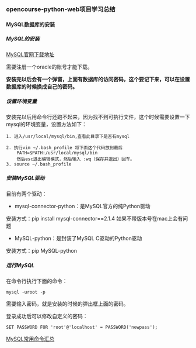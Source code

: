 ### opencourse-python-web项目学习总结

#### MySQL数据库的安装

##### MySQL的安装

[MySQL官网下载地址](https://dev.mysql.com/downloads/file/?id=471631)

需要注册一个oracle的账号才能下载。

**安装完以后会有一个弹窗，上面有数据库的访问密码，这个要记下来，可以在设置数据库的时候换成自己的密码。**


##### 设置环境变量 

安装完以后用命令行还跑不起来，因为找不到可执行文件，这个时候需要设置一下mysql的环境变量，设置方法如下：

```
1. 进入/usr/local/mysql/bin,查看此目录下是否有mysql

2. 执行vim ~/.bash_profile 将下面这个代码放到最后
	PATH=$PATH:/usr/local/mysql/bin
	然后esc退出编辑模式，然后输入 :wq（保存并退出）回车。
3. source ~/.bash_profile

```

##### 安装MySQL驱动

目前有两个驱动：

* mysql-connector-python：是MySQL官方的纯Python驱动

安装方式：pip install mysql-connector==2.1.4 如果不带版本号在mac上会有问题

* MySQL-python：是封装了MySQL C驱动的Python驱动

安装方式：pip MySQL-python

##### 运行MySQL

在命令行执行下面的命令：

```
mysql -uroot -p

```

需要输入密码，就是安装的时候的弹出框上面的密码。

登录成功后可以修改自定义的密码：

```
SET PASSWORD FOR 'root'@'localhost' = PASSWORD('newpass');

```
[MySQL常用命令汇总](http://www.cnblogs.com/bluecobra/archive/2012/01/11/2318922.html)

